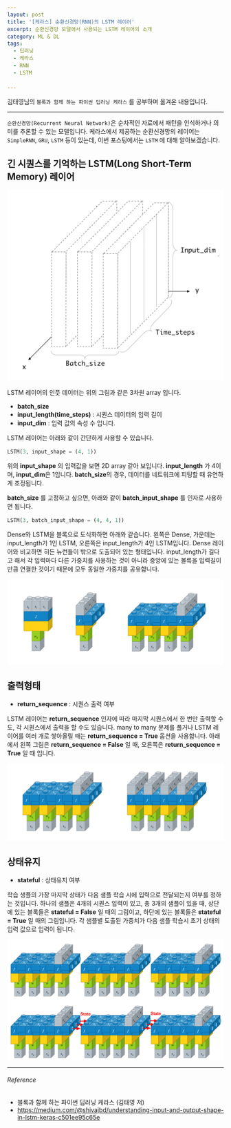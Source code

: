 ```yaml
---
layout: post
title: '[케라스] 순환신경망(RNN)의 LSTM 레이어'
excerpt: 순환신경망 모델에서 사용되는 LSTM 레이어의 소개
category: ML & DL
tags:
  - 딥러닝
  - 케라스
  - RNN
  - LSTM

---
```


김태영님의 `블록과 함께 하는 파이썬 딥러닝 케라스` 를 공부하며 옮겨온 내용입니다.

--------------

`순환신경망(Recurrent Neural Network)`은 순차적인 자료에서 패턴을 인식하거나 의미를 추론할 수 있는 모델입니다. 케라스에서 제공하는 순환신경망의 레이어는 `SimpleRNN`, `GRU`, `LSTM` 등이 있는데, 이번 포스팅에서는 `LSTM` 에 대해 알아보겠습니다.



## 긴 시퀀스를 기억하는 LSTM(Long Short-Term Memory) 레이어

<img src = "https://github.com/SevillaBK/SevillaBK.github.io/blob/master/img/Keras/2020-03-07-LSTM-input.png?raw=true">

LSTM 레이어의 인풋 데이터는 위의 그림과 같은 3차원 array 입니다. 

* **batch_size** 
* **input_length(time_steps)** : 시퀀스 데이터의 입력 길이
* **input_dim** : 입력 값의 속성 수 입니다.

LSTM 레이어는 아래와 같이 간단하게 사용할 수 있습니다.

```python
LSTM(3, input_shape = (4, 1))
```

위의 **input_shape** 의 입력값을 보면 2D array 같아 보입니다. **input_length** 가 4이며, **input_dim**은 1입니다. **batch_size**의 경우, 데이터를 네트워크에 피팅할 때 유연하게 조정됩니다.

**batch_size** 를 고정하고 싶으면, 아래와 같이 **batch_input_shape** 를 인자로 사용하면 됩니다.

```python
LSTM(3, batch_input_shape = (4, 4, 1))
```

Dense와 LSTM을 블록으로 도식화하면 아래와 같습니다. 왼쪽은 Dense, 가운데는 input_length가 1인 LSTM, 오른쪽은 input_length가 4인 LSTM입니다. Dense 레이어와 비교하면 히든 뉴런들이 밖으로 도출되어 있는 형태입니다. input_length가 길다고 해서 각 입력마다 다른 가중치를 사용하는 것이 아니라 중앙에 있는 볼륵을 입력길이 만큼 연결한 것이기 때문에 모두 동일한 가중치를 공유합니다.

<img src = "https://github.com/SevillaBK/SevillaBK.github.io/blob/master/img/Keras/2020-03-08-RNN_Layer_Talk_LSTM1.png?raw=true">

## 출력형태

* **return_sequence** : 시퀀스 출력 여부

LSTM 레이어는 **return_sequence** 인자에 따라 마지막 시퀀스에서 한 번만 출력할 수도, 각 시퀀스에서 출력을 할 수도 있습니다. many to many 문제를 풀거나 LSTM 레이어를 여러 개로 쌓아올릴 때는 **return_sequence = True** 옵션을 사용합니다. 아래에서 왼쪽 그림은 **return_sequence = False** 일 때, 오른쪽은 **return_sequence = True** 일 때 입니다.

<img src = "https://github.com/SevillaBK/SevillaBK.github.io/blob/master/img/Keras/2020-03-09-RNN_Layer_Talk_LSTM2.png?raw=true">

## 상태유지

* **stateful** : 상태유지 여부

학습 생플의 가장 마지막 상태가 다음 샘플 학습 시에 입력으로 전달되는지 여부를 정하는 것입니다. 하나의 샘플은 4개의 시퀀스 입력이 있고, 총 3개의 샘플이 있을 때, 상단에 있는 블록들은 **stateful = False** 일 때의 그림이고, 하단에 있는 블록들은 **stateful = True** 일 때의 그림입니다. 각 샘플별 도출된 가중치가 다음 샘플 학습시 초기 상태의 입력 값으로 입력이 됩니다.

<img src = "https://github.com/SevillaBK/SevillaBK.github.io/blob/master/img/Keras/2020-03-09-RNN_Layer_Talk_LSTM3.png?raw=true">

---------

###### Reference

- 블록과 함께 하는 파이썬 딥러닝 케라스 (김태영 저)
- https://medium.com/@shivajbd/understanding-input-and-output-shape-in-lstm-keras-c501ee95c65e
